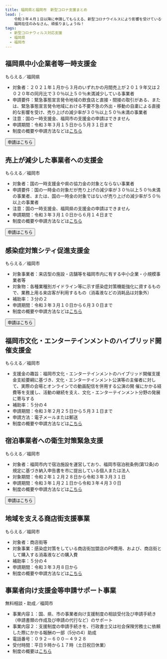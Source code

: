 ```yaml
---
title: 福岡県と福岡市　新型コロナ支援まとめ
lead: |-
    令和３年４月１日以降に申請してもらえる、新型コロナウイルスにより影響を受けている個人や企業への福岡県と福岡市の支援をまとめました。
    福岡在住のみなさん、頑張りましょうね！
tags:
  - 新型コロナウィルス対応支援
  - 福岡県
  - 福岡市
---
```

## 福岡県中小企業者等一時支援金

もらえる／福岡県

<panel text="個人事業者" number="10" unit="万円" note="最大"></panel>

<panel text="法人" number="15" unit="万円" note="最大"></panel>

- 対象者：２０２１年１月から３月のいずれかの月間売上が２０１９年又は２０２０年の同月比で３０％以上５０％未満減少している事業者
- 申請要件：緊急事態宣言発令地域の飲食店と直接・間接の取引がある、または、緊急事態宣言発令地域における不要不急の外出・移動の自粛による直接的な影響を受け、売り上げの減少率が３０％以上５０％未満の事業者
- 注意：国の一時支援金、福岡市の支援金の申請はできません
- 申請期間：令和３年３月１５日から５月３１日まで
- 制度の概要や申請方法などは[こちら](https://www.pref.fukuoka.lg.jp/contents/ichijishienkin.html)

<button href="https://www.ichijishienkin.pref.fukuoka.lg.jp/s/RegisterEmail" size="large" align="center">申請はこちら</button>

## 売上が減少した事業者への支援金

もらえる／福岡市

<panel text="個人事業者" number="10" unit="万円" note="最大"></panel>

<panel text="法人" number="15" unit="万円" note="最大"></panel>

- 対象者：国の一時支援金や県の協力金の対象とならない事業者
- 申請要件：国の一時金の対象だが売り上げの減少率が３０％以上５０％未満の事業者、または、国の一時金の対象ではないが売り上げの減少率が５０％以上の事業者
- 注意：国の一時支援金、福岡県の支援金の申請はできません
- 申請期間：令和３年３月１０日から６月１４日まで
- 制度の概要や申請方法などは[こちら](https://fukuoka-jigyoushashien.jp/)

<button href="https://fukuoka-jigyoushashien.jp/check.html" size="large" align="center">申請はこちら</button>

## 感染症対策シティ促進支援金

もらえる／福岡市

<panel text="工事費用" number="60" unit="万円" note="上限"></panel>

<panel text="物品購入費用" number="20" unit="万円" note="上限"></panel>

- 対象事業者：来店型の施設・店舗等を福岡市内に有する中小企業・小規模事業者等
- 対象物：各種業種別ガイドライン等に示す感染症対策機能強化に資するもので、業務上用る来店客が利用するもの（消毒液などの消耗品は対象外）
- 補助率：３分の２
- 申請期間：令和３年３月１０日から６月３０日まで
- 制度の概要や申請方法などは[こちら](https://fukuoka-kansenshotaioucity.jp/)

<button href="https://fukuoka-kansenshotaioucity.jp/shienkin_shinsei/" size="large" align="center">申請はこちら</button>

## 福岡市⽂化・エンターテインメントのハイブリッド開催⽀援⾦

もらえる／福岡市

<panel number="20" unit="万円" note="上限"></panel>

- 支援金の趣旨：福岡市文化・エンターテインメントのハイブリッド開催支援金支給要綱に基づき、文化・エンターテインメント公演等の主催者に対して、実際の会場とオンラインでの動画配信を併用する公演の開
催にかかる経費等を支援し、活動の継続を支え、文化・エンターテインメント分野の発展に寄与する
- 補助率：５分の４
- 申請期間：令和３年２月２５日から５月３１日まで
- 申請方法：電子メールまたは郵送
- 制度の概要や申請方法などは[こちら](https://www.city.fukuoka.lg.jp/keizai/bunka/business/coce3.html)

## 宿泊事業者への衛生対策緊急支援

もらえる／福岡市

<panel text="客室数５室以下のホテル等" number="10" unit="万円" note="最大"></panel>

<panel text="客室数６～１０室のホテル等" number="20" unit="万円" note="最大"></panel>

<panel text="客室数１１室以上のホテル等" number="50" unit="万円" note="最大"></panel>

- 対象者：福岡市内で宿泊施設を運営しており、福岡市宿泊税条例(第12条)の規定に基づき納入申告書を市に提出している個人または法人
- 対象期間：令和２年１２月２８日から令和３年３月３１日
- 申請期間：令和３年１月２１日から令和３年４月３０日
- 制度の概要や申請方法などは[こちら](https://va.apollon.nta.co.jp/fukuokacity-hotel2/files/yoko.pdf)

<button href="https://va.apollon.nta.co.jp/fukuokacity-hotel2/" size="large" align="center">申請はこちら</button>

## 地域を支える商店街支援事業

もらえる／福岡市

<panel number="50" unit="万円" note="上限"></panel>

- 対象者：商店街等
- 対象事業：感染症対策をしている商店街加盟店のPR費用、および、商店街として購入する消毒液などの購入費
- 補助率：５分の４
- 申請期間：令和３年３月８日から
- 制度の概要や申請方法などは[こちら](https://www.city.fukuoka.lg.jp/keizai/c-syogyo/business/shotengai2021401_3.html)


## 事業者向け支援金等申請サポート事業

無料相談・助成／福岡市

- 事業内容１：国、県、市の事業者向け支援制度の相談受付及び申請手続き（申請書類の作成及び申請の代行など）のサポート
- 事業内容２：支援制度の申請手続きを、行政書士又は社会保険労務士に依頼した際にかかる報酬の一部（5分の4）助成
- 電話番号：０９２－６００－４９２８
- 受付時間：平日９時から１７時（土日祝日休業）
- 制度の概要は[こちら](https://va.apollon.nta.co.jp/fukuokacity_shienkinsupport/)
